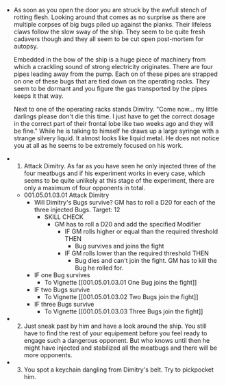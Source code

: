 - As soon as you open the door you are struck by the awfull stench of rotting flesh. Looking around that comes as no surprise as there are multiple corpses of big bugs piled up against the planks. Their lifeless claws follow the slow sway of the ship. They seem to be quite fresh cadavers though and they all seem to be cut open post-mortem for autopsy.
  
  Embedded in the bow of the ship is a huge piece of machinery from which a crackling sound of strong electricity originates. There are four pipes leading away from the pump. Each on of these pipes are strapped on one of these bugs that are tied down on the operating racks. They seem to be dormant and you figure the gas transported by the pipes keeps it that way.
  
  Next to one of the operating racks stands Dimitry. "Come now... my little darlings please don't die this time. I just have to get the correct dosage in the correct part of their frontal lobe like two weeks ago and they will be fine." While he is talking to himself he draws up a large syringe with a strange silvery liquid. It almost looks like liquid metal. He does not notice you at all as he seems to be extremely focused on his work.
- 1. Attack Dimitry. As far as you have seen he only injected three of the four meatbugs and if his experiment works in every case, which seems to be quite unlikely at this stage of the experiment, there are only a maximum of four opponents in total.
	- 001.05.01.03.01 Attack Dimitry
		- Will Dimitry's Bugs survive? GM has to roll a D20 for each of the three injected Bugs. Target: 12
			- SKILL CHECK
				- GM has to roll a D20 and add the specified Modifier
					- IF GM rolls higher or equal than the required threshold THEN
						- Bug survives and joins the fight
					- IF GM rolls lower than the required threshold THEN
						- Bug dies and can't join the fight. GM has to kill the Bug he rolled for.
		- IF one Bug survives
			- To Vignette [[001.05.01.03.01 One Bug joins the fight]]
		- IF two Bugs survive
			- To Vignette [[001.05.01.03.02 Two Bugs join the fight]]
		- IF three Bugs survive
			- To Vignette [[001.05.01.03.03 Three Bugs join the fight]]
- 2. Just sneak past by him and have a look around the ship. You still have to find the rest of your equipement before you feel ready to engage such a dangerous opponent. But who knows until then he might have injected and stabilized all the meatbugs and there will be more opponents.
- 3. You spot a keychain dangling from Dimitry's belt. Try to pickpocket him.